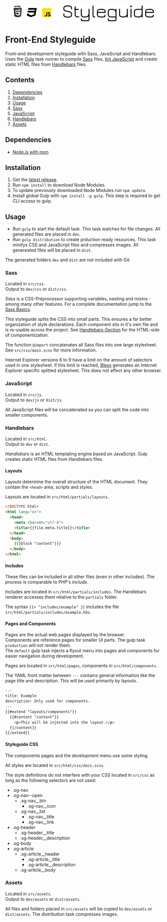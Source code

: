<p align="center">
  <img width="450" height="50" src="https://raw.githubusercontent.com/mvsde/styleguide/master/src/assets/img/styleguide-logo.png">
</p>

# Front-End Styleguide
Front-end development styleguide with Sass, JavaScript and Handlebars.
Uses the [Gulp](http://gulpjs.com/) task runner to compile [Sass](http://sass-lang.com/) files, [lint JavaScript](http://jshint.com/) and create static HTML files from [Handlebars](http://handlebarsjs.com/) files.


## Contents
1. [Dependencies](#dependencies)
2. [Installation](#installation)
3. [Usage](#usage)
  1. [Sass](#sass)
  2. [JavaScript](#javascript)
  3. [Handlebars](#handlebars)
  4. [Assets](#assets)


## Dependencies
* [Node.js with npm](https://nodejs.org/)


## Installation
1. Get the [latest release](https://github.com/MVSde/styleguide/releases/latest).
2. Run `npm install` to download Node Modules.
3. To update previously downloaded Node Modules run `npm update`.
4. Install global Gulp with `npm install -g gulp`. This step is required to get CLI access to gulp.


## Usage
* Run `gulp` to start the default task. This task watches for file changes. All generated files are placed in `dev`.
* Run `gulp distribution` to create prduction ready resources. This task minifys CSS and JavaScript files and compresses images. All genereated files will be placed in `dist`.

The generated folders `dev` and `dist` are not included with Git.


### Sass
Located in `src/css`.<br>
Output to `dev/css` or `dist/css`.

*Sass* is a CSS-Preprocessor supporting variables, nesting and mixins - among many other features.
For a complete documentation jump to the [Sass Basics](http://sass-lang.com/guide).

This styleguide splits the CSS into small parts. This ensures a far better organization of style declarations. Each component sits in it's own file and is re-usable across the project. See [Handlebars-Section](#handlebars) for the HTML-side of componentization.

The function `@import` concatenates all Sass files into one large stylesheet. See `src/css/main.scss` for more information.

Internet Explorer versions 6 to 9 have a limit on the amount of selectors used in one stylesheet. If this limit is reached, [Bless](http://blesscss.com/) generates an Internet Explorer specific splitted stylesheet. This does not affect any other browser.


### JavaScript
Located in `src/js`.<br>
Output to `dev/js` or `dist/js`.

All JavaScript files will be concatenated so you can split the code into smaller components.


### Handlebars
Located in `src/html`.<br>
Output to `dev` or `dist`.

*Handlebars* is an HTML templating engine based on JavaScript. Gulp creates static HTML files from Handlebars files.

#### Layouts
Layouts determine the overall structure of the HTML document. They contain the `<head>` area, scripts and styles.

Layouts are located in `src/html/partials/layouts`.

```html
<!DOCTYPE html>
<html lang="en">
  <head>
    <meta charset="utf-8">
    <title>{{file.meta.title}}</title>
  </head>
  <body>
    {{{block "content"}}}
  </body>
</html>
```

#### Includes
These files can be included in all other files (even in other includes). The process is comparable to PHP's *include*.

Includes are located in `src/html/partials/includes`. The Handlebars renderer accesses them relative to the `partials` folder.

The syntax `{{> "includes/example" }}` includes the file `src/html/partials/includes/example.hbs`.

#### Pages and Components
Pages are the actual web pages displayed by the browser.<br>
Components are reference pages for smaller UI parts. The gulp task `production` will not render them.<br>
The `default` gulp task injects a flyout menu into pages and components for easier navigation during development.

Pages are located in `src/html/pages`, components in `src/html/components`.

The YAML front matter between `---` contains general information like the page title and description. This will be used primarily by layouts.

```html
---
title: Example
description: Only used for components.
---
{{#extend "layouts/components"}}
  {{#content "content"}}
    <p>This will be injected into the layout.</p>
  {{/content}}
{{/extend}}
```

#### Styleguide CSS
The components pages and the development menu use some styling.

All styles are located in `src/html/css/docs.scss`.

The style definitions do not interfere with your CSS located in `src/css` as long as the following selectors are not used:<br>

* .sg-nav
* .sg-nav--open
  * .sg-nav__btn
    * .sg-nav__icon
  * .sg-nav__list
    * .sg-nav__title
    * .sg-nav__link
* .sg-header
  * .sg-header__title
  * .sg-header__description
* .sg-body
* .sg-article
  * .sg-article__header
    * .sg-article__title
    * .sg-article__description
  * .sg-article__body


### Assets
Located in `src/assets`.<br>
Output to `dev/assets` or `dist/assets`.

All files and folders placed in `src/assets` will be copied to `dev/assets` or `dist/assets`. The distribution task compresses images.
